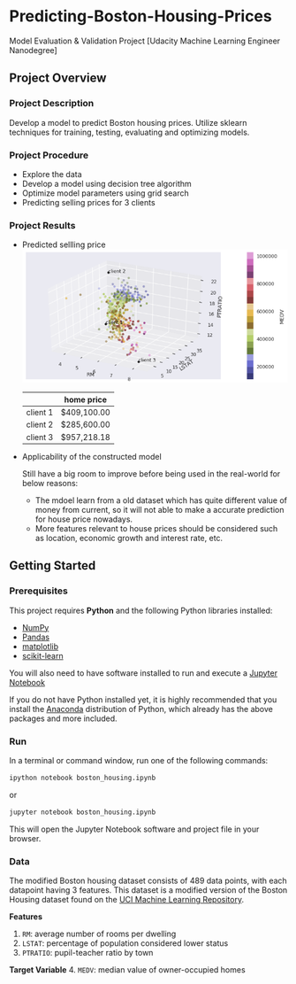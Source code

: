 # Predicting-Boston-Housing-Prices
Model Evaluation & Validation Project [Udacity Machine Learning Engineer Nanodegree]

## Project Overview
### Project Description
Develop a model to predict Boston housing prices. Utilize sklearn techniques for training, testing, evaluating and optimizing models.

### Project Procedure
- Explore the data
- Develop a model using decision tree algorithm
- Optimize model parameters using grid search
- Predicting selling prices for 3 clients

### Project Results
- Predicted sellling price
  <img src="prediction_house_price.png">

  |  | home price | 
  | :---:   | :-: | 
  | client 1 | $409,100.00 |
  | client 2 | $285,600.00 |
  | client 3 | $957,218.18 |

- Applicability of the constructed model

  Still have a big room to improve before being used in the real-world for below reasons:
  - The mdoel learn from a old dataset which has quite different value of money from current, so it will not able to make a accurate prediction for house price nowadays.
  - More features relevant to house prices should be considered such as location, economic growth and interest rate, etc.


## Getting Started
### Prerequisites

This project requires **Python** and the following Python libraries installed:

- [NumPy](http://www.numpy.org/)
- [Pandas](http://pandas.pydata.org/)
- [matplotlib](http://matplotlib.org/)
- [scikit-learn](http://scikit-learn.org/stable/)

You will also need to have software installed to run and execute a [Jupyter Notebook](http://ipython.org/notebook.html)

If you do not have Python installed yet, it is highly recommended that you install the [Anaconda](http://continuum.io/downloads) distribution of Python, which already has the above packages and more included. 

### Run

In a terminal or command window, run one of the following commands:

```bash
ipython notebook boston_housing.ipynb
```  
or
```bash
jupyter notebook boston_housing.ipynb
```

This will open the Jupyter Notebook software and project file in your browser.

### Data

The modified Boston housing dataset consists of 489 data points, with each datapoint having 3 features. This dataset is a modified version of the Boston Housing dataset found on the [UCI Machine Learning Repository](https://archive.ics.uci.edu/ml/datasets/Housing).

**Features**
1.  `RM`: average number of rooms per dwelling
2. `LSTAT`: percentage of population considered lower status
3. `PTRATIO`: pupil-teacher ratio by town

**Target Variable**
4. `MEDV`: median value of owner-occupied homes
